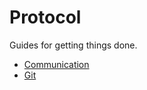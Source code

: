 Protocol
========

Guides for getting things done.

* [Communication](/protocol/communication)
* [Git](/protocol/git)
